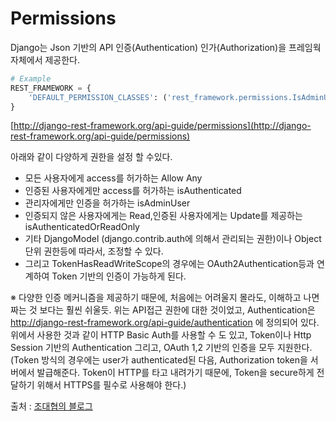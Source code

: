 # Permissions

Django는 Json 기반의 API 인증(Authentication) 인가(Authorization)을 프레임웍 자체에서 제공한다.

```python
# Example
REST_FRAMEWORK = {
    'DEFAULT_PERMISSION_CLASSES': ('rest_framework.permissions.IsAdminUser',),
}
```

[http://django-rest-framework.org/api-guide/permissions](http://django-rest-framework.org/api-guide/permissions)

아래와 같이 다양하게 권한을 설정 할 수있다.

* 모든 사용자에게 access를 허가하는 Allow Any
* 인증된 사용자에게만 access를 허가하는 isAuthenticated
* 관리자에게만 인증을 허가하는 isAdminUser
* 인증되지 않은 사용자에게는 Read,인증된 사용자에게는 Update를 제공하는 isAuthenticatedOrReadOnly
* 기타 DjangoModel (django.contrib.auth에 의해서 관리되는 권한)이나 Object 단위 권한등에 따라서, 조정할 수 있다.
* 그리고 TokenHasReadWriteScope의 경우에는 OAuth2Authentication등과 연계하여 Token 기반의 인증이 가능하게 된다.

※ 다양한 인증 메커니즘을 제공하기 때문에, 처음에는 어려울지 몰라도, 이해하고 나면 짜는 것 보다는 훨씬 쉬울듯.
위는 API접근 권한에 대한 것이었고, Authentication은 http://django-rest-framework.org/api-guide/authentication 에 정의되어 있다. 위에서 사용한 것과 같이 HTTP Basic Auth를 사용할 수 도 있고, Token이나 Http Session 기반의 Authentication 그리고, OAuth 1,2 기반의 인증을 모두 지원한다. (Token 방식의 경우에는 user가 authenticated된 다음, Authorization token을 서버에서 발급해준다. Token이 HTTP를 타고 내려가기 때문에, Token을 secure하게 전달하기 위해서 HTTPS를 필수로 사용해야 한다.)

출처 : [조대협의 블로그](http://bcho.tistory.com/845)

